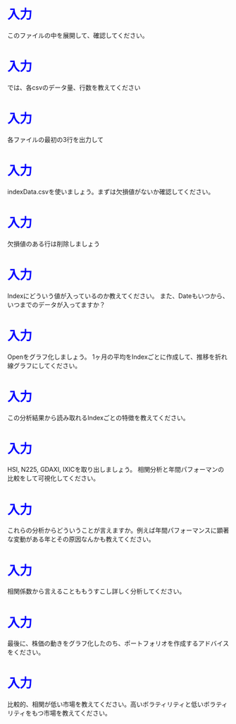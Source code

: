 # <span style="color:blue">入力</span>
このファイルの中を展開して、確認してください。


# <span style="color:blue">入力</span>
では、各csvのデータ量、行数を教えてください


# <span style="color:blue">入力</span>
各ファイルの最初の3行を出力して


# <span style="color:blue">入力</span>
indexData.csvを使いましょう。まずは欠損値がないか確認してください。


# <span style="color:blue">入力</span>
欠損値のある行は削除しましょう


# <span style="color:blue">入力</span>
Indexにどういう値が入っているのか教えてください。
また、Dateもいつから、いつまでのデータが入ってますか？



# <span style="color:blue">入力</span>
Openをグラフ化しましょう。
1ヶ月の平均をIndexごとに作成して、推移を折れ線グラフにしてください。


# <span style="color:blue">入力</span>
この分析結果から読み取れるIndexごとの特徴を教えてください。


# <span style="color:blue">入力</span>
HSI, N225, GDAXI, IXICを取り出しましょう。
相関分析と年間パフォーマンの比較をして可視化してください。


# <span style="color:blue">入力</span>
これらの分析からどういうことが言えますか。例えば年間パフォーマンスに顕著な変動がある年とその原因なんかも教えてください。


# <span style="color:blue">入力</span>
相関係数から言えることももうすこし詳しく分析してください。


# <span style="color:blue">入力</span>
最後に、株価の動きをグラフ化したのち、ポートフォリオを作成するアドバイスをください。


# <span style="color:blue">入力</span>
比較的、相関が低い市場を教えてください。高いボラティリティと低いボラティリティをもつ市場を教えてください。